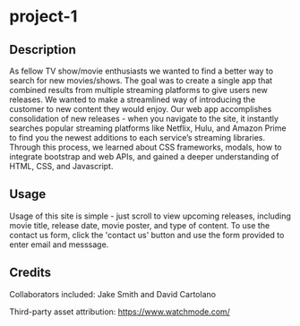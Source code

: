 # project-1

## Description

As fellow TV show/movie enthusiasts we wanted to find a better way to search for new movies/shows. The goal was to create a single app that combined results from multiple streaming platforms to give users new releases. We wanted to make a streamlined way of introducing the customer to new content they would enjoy. Our web app accomplishes consolidation of new releases - when you navigate to the site, it instantly searches popular streaming platforms like Netflix, Hulu, and Amazon Prime to find you the newest additions to each service’s streaming libraries. Through this process, we learned about CSS frameworks, modals, how to integrate bootstrap and web APIs, and gained a deeper understanding of HTML, CSS, and Javascript.

## Usage

Usage of this site is simple - just scroll to view upcoming releases, including movie title, release date, movie poster, and type of content. To use the contact us form, click the 'contact us' button and use the form provided to enter email and messsage. 

## Credits

Collaborators included: Jake Smith and David Cartolano

Third-party asset attribution: https://www.watchmode.com/

